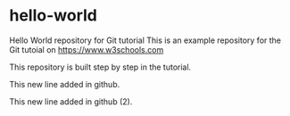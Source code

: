 # hello-world
Hello World repository for Git tutorial
This is an example repository for the Git tutoial on https://www.w3schools.com

This repository is built step by step in the tutorial.

This new line added in github.

This new line added in github (2).
